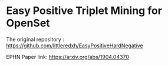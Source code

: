 # Easy Positive Triplet Mining for OpenSet

The original repository : https://github.com/littleredxh/EasyPositiveHardNegative

EPHN Paper link: https://arxiv.org/abs/1904.04370
